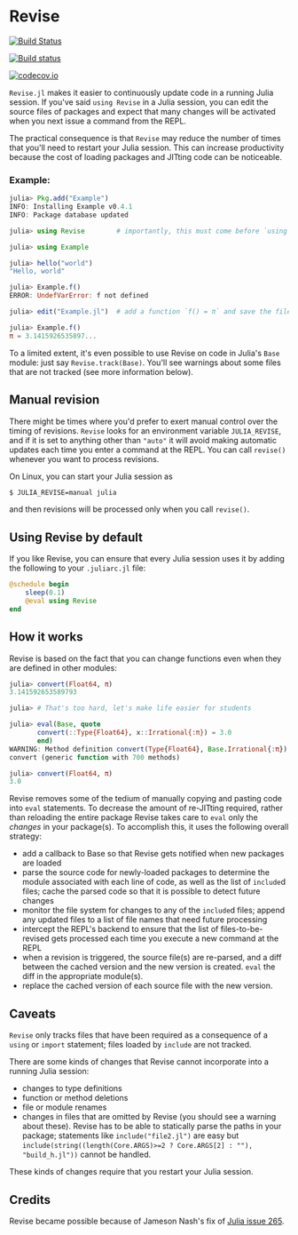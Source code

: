 # Revise

[![Build Status](https://travis-ci.org/timholy/Revise.jl.svg?branch=master)](https://travis-ci.org/timholy/Revise.jl)

[![Build status](https://ci.appveyor.com/api/projects/status/e1xnsj4e5q9308y6/branch/master?svg=true)](https://ci.appveyor.com/project/timholy/revise-jl/branch/master)

[![codecov.io](http://codecov.io/github/timholy/Revise.jl/coverage.svg?branch=master)](http://codecov.io/github/timholy/Revise.jl?branch=master)

`Revise.jl` makes it easier to continuously update code in a running
Julia session.  If you've said `using Revise` in a Julia session, you
can edit the source files of packages and expect that many changes
will be activated when you next issue a command from the REPL.

The practical consequence is that `Revise` may reduce the number of
times that you'll need to restart your Julia session. This can
increase productivity because the cost of loading packages and JITting
code can be noticeable.

### Example:

```julia
julia> Pkg.add("Example")
INFO: Installing Example v0.4.1
INFO: Package database updated

julia> using Revise        # importantly, this must come before `using Example`

julia> using Example

julia> hello("world")
"Hello, world"

julia> Example.f()
ERROR: UndefVarError: f not defined

julia> edit("Example.jl")  # add a function `f() = π` and save the file

julia> Example.f()
π = 3.1415926535897...
```

To a limited extent, it's even possible to use Revise on code in
Julia's `Base` module: just say `Revise.track(Base)`. You'll see
warnings about some files that are not tracked (see more information
below).

## Manual revision

There might be times where you'd prefer to exert manual control over
the timing of revisions. `Revise` looks for an environment variable
`JULIA_REVISE`, and if it is set to anything other than `"auto"` it
will avoid making automatic updates each time you enter a command at
the REPL. You can call `revise()` whenever you want to process
revisions.

On Linux, you can start your Julia session as

```sh
$ JULIA_REVISE=manual julia
```

and then revisions will be processed only when you call `revise()`.

## Using Revise by default

If you like Revise, you can ensure that every Julia session uses it by
adding the following to your `.juliarc.jl` file:

```julia
@schedule begin
    sleep(0.1)
    @eval using Revise
end
```

## How it works

Revise is based on the fact that you can change functions even when
they are defined in other modules:

```julia
julia> convert(Float64, π)
3.141592653589793

julia> # That's too hard, let's make life easier for students

julia> eval(Base, quote
       convert(::Type{Float64}, x::Irrational{:π}) = 3.0
       end)
WARNING: Method definition convert(Type{Float64}, Base.Irrational{:π}) in module Base at irrationals.jl:130 overwritten at REPL[2]:2.
convert (generic function with 700 methods)

julia> convert(Float64, π)
3.0
```

Revise removes some of the tedium of manually copying and pasting code
into `eval` statements.  To decrease the amount of re-JITting
required, rather than reloading the entire package Revise takes care
to `eval` only the *changes* in your package(s).  To accomplish this,
it uses the following overall strategy:

- add a callback to Base so that Revise gets notified when new
  packages are loaded
- parse the source code for newly-loaded packages to determine the
  module associated with each line of code, as well as the list of
  `include`d files; cache the parsed code so that it is possible to
  detect future changes
- monitor the file system for changes to any of the `include`d files;
  append any updated files to a list of file names that need future
  processing
- intercept the REPL's backend to ensure that the list of
  files-to-be-revised gets processed each time you execute a new
  command at the REPL
- when a revision is triggered, the source file(s) are re-parsed, and
  a diff between the cached version and the new version is
  created. `eval` the diff in the appropriate module(s).
- replace the cached version of each source file with the new version.

## Caveats

`Revise` only tracks files that have been required as a consequence of
a `using` or `import` statement; files loaded by `include` are not
tracked.

There are some kinds of changes that Revise cannot incorporate into a running Julia session:

- changes to type definitions
- function or method deletions
- file or module renames
- changes in files that are omitted by Revise (you should see a warning about these). Revise has to be able to statically parse the paths in your package; statements like `include("file2.jl")` are easy but `include(string((length(Core.ARGS)>=2 ? Core.ARGS[2] : ""), "build_h.jl"))` cannot be handled.

These kinds of changes require that you restart your Julia session.

## Credits

Revise became possible because of Jameson Nash's fix of [Julia issue 265](https://github.com/JuliaLang/julia/issues/265).
